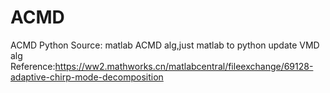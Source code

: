 # ACMD
ACMD Python 
Source: matlab ACMD alg,just matlab to python 
update VMD alg
Reference:https://ww2.mathworks.cn/matlabcentral/fileexchange/69128-adaptive-chirp-mode-decomposition
